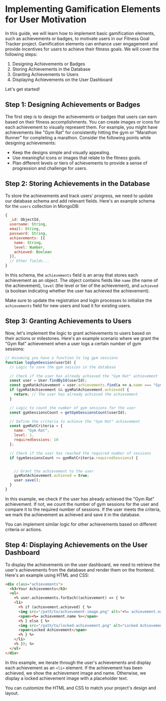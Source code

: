 
#  Implementing Gamification Elements for User Motivation

In this guide, we will learn how to implement basic gamification elements, such as achievements or badges, to motivate users in our Fitness Goal Tracker project. Gamification elements can enhance user engagement and provide incentives for users to achieve their fitness goals. We will cover the following steps:

1. Designing Achievements or Badges
2. Storing Achievements in the Database
3. Granting Achievements to Users
4. Displaying Achievements on the User Dashboard

Let's get started!

## Step 1: Designing Achievements or Badges

The first step is to design the achievements or badges that users can earn based on their fitness accomplishments. You can create images or icons for each achievement to visually represent them. For example, you might have achievements like "Gym Rat" for consistently hitting the gym or "Marathon Runner" for completing a marathon. Consider the following points while designing achievements:

- Keep the designs simple and visually appealing.
- Use meaningful icons or images that relate to the fitness goals.
- Plan different levels or tiers of achievements to provide a sense of progression and challenge for users.

## Step 2: Storing Achievements in the Database

To store the achievements and track users' progress, we need to update our database schema and add relevant fields. Here's an example schema for the `users` collection in MongoDB:

```javascript
{
  _id: ObjectId,
  username: String,
  email: String,
  password: String,
  achievements: [{
    name: String,
    level: Number,
    achieved: Boolean
  }],
  // Other fields...
}
```

In this schema, the `achievements` field is an array that stores each achievement as an object. The object contains fields like `name` (the name of the achievement), `level` (the level or tier of the achievement), and `achieved` (a boolean indicating whether the user has achieved the achievement).

Make sure to update the registration and login processes to initialize the `achievements` field for new users and load it for existing users.

## Step 3: Granting Achievements to Users

Now, let's implement the logic to grant achievements to users based on their actions or milestones. Here's an example scenario where we grant the "Gym Rat" achievement when a user logs a certain number of gym sessions:

```javascript
// Assuming you have a function to log gym sessions
function logGymSession(userId) {
  // Logic to save the gym session in the database

  // Check if the user has already achieved the "Gym Rat" achievement
  const user = User.findById(userId);
  const gymRatAchievement = user.achievements.find(a => a.name === "Gym Rat");
  if (gymRatAchievement && gymRatAchievement.achieved) {
    return; // The user has already achieved the achievement
  }

  // Logic to count the number of gym sessions for the user
  const gymSessionsCount = getGymSessionsCount(userId);

  // Define the criteria to achieve the "Gym Rat" achievement
  const gymRatCriteria = {
    name: "Gym Rat",
    level: 1,
    requiredSessions: 10
  };

  // Check if the user has reached the required number of sessions
  if (gymSessionsCount >= gymRatCriteria.requiredSessions) {


    // Grant the achievement to the user
    gymRatAchievement.achieved = true;
    user.save();
  }
}
```

In this example, we check if the user has already achieved the "Gym Rat" achievement. If not, we count the number of gym sessions for the user and compare it to the required number of sessions. If the user meets the criteria, we mark the achievement as achieved and save it in the database.

You can implement similar logic for other achievements based on different criteria or actions.

## Step 4: Displaying Achievements on the User Dashboard

To display the achievements on the user dashboard, we need to retrieve the user's achievements from the database and render them on the frontend. Here's an example using HTML and CSS:

```html
<div class="achievements">
  <h3>Your Achievements</h3>
  <ul>
    <% user.achievements.forEach((achievement) => { %>
    <li>
      <% if (achievement.achieved) { %>
      <img src="/path/to/achievement-image.png" alt="<%= achievement.name %>">
      <span><%= achievement.name %></span>
      <% } else { %>
      <img src="/path/to/locked-achievement.png" alt="Locked Achievement">
      <span>Locked Achievement</span>
      <% } %>
    </li>
    <% }); %>
  </ul>
</div>
```

In this example, we iterate through the user's achievements and display each achievement as an `<li>` element. If the achievement has been achieved, we show the achievement image and name. Otherwise, we display a locked achievement image with a placeholder text.

You can customize the HTML and CSS to match your project's design and layout.

